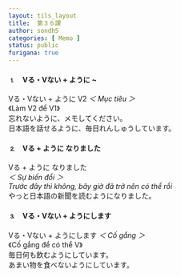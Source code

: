 ```yaml
---
layout: tils_layout
title:  第３６課
author: sondh5
categories: [ Memo ]
status: public
furigana: true
---
```


#### ⒈　Vる・Vない + ように ~
<ct>Vる・Vない + ように V2</ct>
*＜ Mục tiêu ＞*  
《Làm V2 để V1》  
忘れないように、メモしてください。  
日本語を話せるように、毎日れんしゅうしています。

#### ⒉　Vる + ように なりました
<ct>Vる + ように なりました</ct>  
*＜ Sự biến đổi ＞*  
*Trước đây thì không, bây giờ đã trở nên có thể rồi*  
やっと日本語の新聞を読むようになりました。

#### ⒊　Vる・Vない + ようにします
<ct>Vる・Vない + ようにします</ct>
*＜ Cố gắng ＞*  
《Cố gắng để có thể V》  
毎日何も飲むようにしています。  
あまい物を食べないようにしています。
